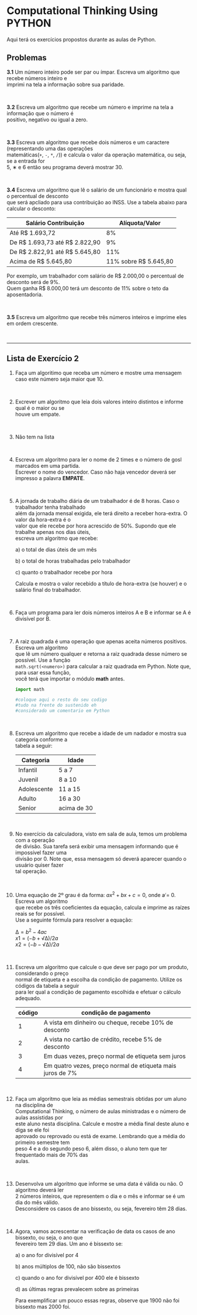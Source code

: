 # Computational Thinking Using PYTHON

Aqui terá os exercícios propostos durante as aulas de Python.

## Problemas

**3.1** Um número inteiro pode ser par ou ímpar. Escreva um algoritmo que recebe números inteiro e <br>
imprimi na tela a informação sobre sua paridade.

<br>

**3.2** Escreva um algoritmo que recebe um número e imprime na tela a informação que o número é <br>
positivo, negativo ou igual a zero.

<br>

**3.3** Escreva um algoritmo que recebe dois números e um caractere (representando uma das operações <br>
matemáticas(`+`, `-`, `*`, `/`)) e calcula o valor da operação matemática, ou seja, se a entrada for <br>
5, ∗ e 6 então seu programa deverá mostrar 30.

<br>

**3.4** Escreva um algoritmo que lê o salário de um funcionário e mostra qual o percentual de desconto <br>
que será apcliado para usa contribuição ao INSS. Use a tabela abaixo para calcular o desconto:

| Salário Contribuição           | Alíquota/Valor                     |
|--------------------------------|------------------------------------|
| Até R$ 1.693,72                | 8%                                 |
| De R$ 1.693,73 até R$ 2.822,90 | 9%                                 |
| De R$ 2.822,91 até R$ 5.645,80 | 11%                                |
| Acima de R$ 5.645,80           | 11% sobre R$ 5.645,80              |

Por exemplo, um trabalhador com salário de R$ 2.000,00 o percentual de desconto será de 9%. <br>
Quem ganha R$ 8.000,00 terá um desconto de 11% sobre o teto da aposentadoria.

<br>

**3.5** Escreva um algoritmo que recebe três números inteiros e imprime eles em ordem crescente.

<br>

---

## Lista de Exercício 2

1. Faça um algoritimo que receba um número e mostre uma mensagem caso este número seja maior que 10.

<br>

2. Excrever um algoritmo que leia dois valores inteiro distintos e informe qual é o maior ou se <br>
houve um empate.

<br>

3. Não tem na lista

<br>

4. Escreva um algoritmo para ler o nome de 2 times e o número de gosl marcados em uma partida. <br>
Escrever o nome do vencedor. Caso não haja vencedor deverá ser impresso a palavra **EMPATE**.

<br>

5. A jornada de trabalho diária de um trabalhador é de 8 horas. Caso o trabalhador tenha trabalhado <br>
além da jornada mensal exigida, ele terá direito a receber hora-extra. O valor da hora-extra é o <br>
valor que ele recebe por hora acrescido de 50%. Supondo que ele trabalhe apenas nos dias úteis, <br>
escreva um algoritmo que recebe:

    a) o total de dias úteis de um mês

    b) o total de horas trabalhadas pelo trabalhador

    c) quanto o trabalhador recebe por hora

    Calcula e mostra o valor recebido a título de hora-extra (se houver) e o salário final do trabalhador.

<br>

6. Faça um programa para ler dois números inteiros A e B e informar se A é divisível por B.

<br>

7. A raiz quadrada é uma operação que apenas aceita números positivos. Escreva um algoritmo <br>
que lê um número qualquer e retorna a raiz quadrada desse número se possível. Use a função <br>
`math.sqrt(<numero>)` para calcular a raiz quadrada em Python. Note que, para usar essa função,<br>
você terá que importar o módulo **math** antes.

    ```python
    import math

    #coloque aqui o resto do seu codigo
    #tudo na frente do sustenido eh
    #considerado um comentario em Python
    ```

<br>

8. Escreva um algoritmo que recebe a idade de um nadador e mostra sua categoria conforme a <br>
tabela a seguir:

    | Categoria     | Idade         |
    |---------------|---------------|
    | Infantil      | 5 a 7         |
    | Juvenil       | 8 a 10        |
    | Adolescente   | 11 a 15       |
    | Adulto        | 16 a 30       |
    | Senior        | acima de 30   |

<br>

9. No exercício da calculadora, visto em sala de aula, temos um problema com a operação <br>
de divisão. Sua tarefa será exibir uma mensagem informando que é impossível fazer uma <br>
divisão por 0. Note que, essa mensagem só deverá aparecer quando o usuário quiser fazer <br>
tal operação.

<br>

10. Uma equação de 2º grau é da forma: $ax^2 + bx + c = 0$, onde a ̸= 0. Escreva um algoritmo <br>
que recebe os três coeficientes da equação, calcula e imprime as raízes reais se for possível. <br>
Use a seguinte fórmula para resolver a equação:

    $∆ = b^2 − 4ac$ <br>
    $x1 = (−b + √∆) / 2a$ <br>
    $x2 = (−b − √∆) / 2a$

<br>

11. Escreva um algoritmo que calcule o que deve ser pago por um produto, considerando o preço <br>
normal de etiqueta e a escolha da condição de pagamento. Utilize os códigos da tabela a seguir <br>
para ler qual a condição de pagamento escolhida e efetuar o cálculo adequado.

    | código    | condição de pagamento                                     |
    |-----------|-----------------------------------------------------------|
    |1          |A vista em dinheiro ou cheque, recebe 10% de desconto      |
    |2          |A vista no cartão de crédito, recebe 5% de desconto        |
    |3          |Em duas vezes, preço normal de etiqueta sem juros          |
    |4          |Em quatro vezes, preço normal de etiqueta mais juros de 7% |

<br>

12. Faça um algoritmo que leia as médias semestrais obtidas por um aluno na disciplina de <br>
Computational Thinking, o número de aulas ministradas e o número de aulas assistidas por <br>
este aluno nesta disciplina. Calcule e mostre a média final deste aluno e diga se ele foi <br>
aprovado ou reprovado ou está de exame. Lembrando que a média do primeiro semestre tem <br>
peso 4 e a do segundo peso 6, além disso, o aluno tem que ter frequentado mais de 70% das <br>
aulas.

<br>

13. Desenvolva um algoritmo que informe se uma data é válida ou não. O algoritmo deverá ler <br>
2 números inteiros, que representem o dia e o mês e informar se é um dia do mês válido. <br>
Desconsidere os casos de ano bissexto, ou seja, fevereiro têm 28 dias.

<br>

14. Agora, vamos acrescentar na verificação de data os casos de ano bissexto, ou seja, o ano que <br>
fevereiro tem 29 dias. Um ano é bissexto se:

    a) o ano for divisível por 4 <br>

    b) anos múltiplos de 100, não são bissextos <br>

    c) quando o ano for divisível por 400 ele é bissexto <br>

    d) as últimas regras prevalecem sobre as primeiras <br>

    Para exemplificar um pouco essas regras, observe que 1900 não foi bissexto mas 2000 foi.

